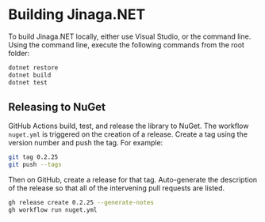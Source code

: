 # Building Jinaga.NET

To build Jinaga.NET locally, either use Visual Studio, or the command line.
Using the command line, execute the following commands from the root folder:

```bash
dotnet restore
dotnet build
dotnet test
```

## Releasing to NuGet

GitHub Actions build, test, and release the library to NuGet.
The workflow `nuget.yml` is triggered on the creation of a release.
Create a tag using the version number and push the tag.
For example:

```bash
git tag 0.2.25
git push --tags
```

Then on GitHub, create a release for that tag.
Auto-generate the description of the release so that all of the intervening pull requests are listed.

```bash
gh release create 0.2.25 --generate-notes
gh workflow run nuget.yml
```
